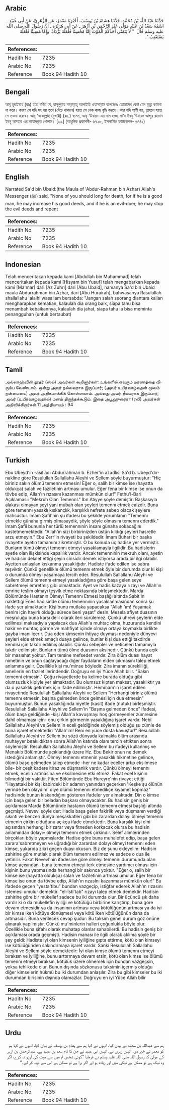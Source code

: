 ## Arabic


<div dir="rtl" lang="ar" style={{fontSize:'larger',backgroundColor:'#f8f9fa',padding:20}}>
حَدَّثَنَا عَبْدُ اللَّهِ بْنُ مُحَمَّدٍ، حَدَّثَنَا هِشَامُ بْنُ يُوسُفَ، أَخْبَرَنَا مَعْمَرٌ، عَنِ الزُّهْرِيِّ، عَنْ أَبِي عُبَيْدٍ ـ اسْمُهُ سَعْدُ بْنُ عُبَيْدٍ مَوْلَى عَبْدِ الرَّحْمَنِ بْنِ أَزْهَرَ ـ عَنْ أَبِي هُرَيْرَةَ ـ أَنَّ رَسُولَ اللَّهِ صلى الله عليه وسلم قَالَ ‏ "‏ لاَ يَتَمَنَّى أَحَدُكُمُ الْمَوْتَ إِمَّا مُحْسِنًا فَلَعَلَّهُ يَزْدَادُ، وَإِمَّا مُسِيئًا فَلَعَلَّهُ يَسْتَعْتِبُ ‏"‏‏.‏
</div>
<div style={{backgroundColor:'#f8f9fa',padding:20, marginBottom: 10}}><table> <thead> <tr> <th>References:</th> <th></th> </tr> </thead> <tbody><tr><td>Hadith No</td><td>7235</td></tr><tr><td>Arabic No</td><td>7235</td></tr><tr><td>Reference</td><td>Book 94 Hadith 10</td></tr></tbody></table></div>

## Bengali


<div dir="ltr" lang="bn" style={{fontSize:'larger',backgroundColor:'#f8f9fa',padding:20}}>
আবূ হুরাইরাহ (রাঃ) হতে বর্ণিত যে, রাসূলুল্লাহ সাল্লাল্লাহু আলাইহি ওয়াসাল্লাম বলেছেনঃ তোমাদের কেউ যেন মৃত্যু কামনা না করে। কারণ সে যদি সৎ হয় তবে (বেঁচে থাকলে) হয়ত সে নেক কাজ বৃদ্ধি করবে। আর যদি পাপী হয়, তাহলে হয়ত সে তওবা করবে। আবূ ‘আবদুল্লাহ্ (বুখারী) (রহ.) বলেন, আবূ ‘উবায়দ-এর নাম হচ্ছে সা‘দ ইবনু ‘উবায়দ আব্দুর রহমান ইবনু আয্হার এর আযাদকৃত গোলাম। [৩৯] (আধুনিক প্রকাশনী- ৬৭২৮, ইসলামিক ফাউন্ডেশন- ৬৭৪১)
</div>
<div style={{backgroundColor:'#f8f9fa',padding:20, marginBottom: 10}}><table> <thead> <tr> <th>References:</th> <th></th> </tr> </thead> <tbody><tr><td>Hadith No</td><td>7235</td></tr><tr><td>Arabic No</td><td>7235</td></tr><tr><td>Reference</td><td>Book 94 Hadith 10</td></tr></tbody></table></div>

## English


<div dir="ltr" lang="en" style={{fontSize:'larger',backgroundColor:'#f8f9fa',padding:20}}>
Narrated Sa'd bin Ubaid:(the Maula of 'Abdur-Rahman bin Azhar) Allah's Messenger (ﷺ) said, "None of you should long for death, for if he is a good man, he may increase his good deeds, and if he is an evil-doer, he may stop the evil deeds and repent
</div>
<div style={{backgroundColor:'#f8f9fa',padding:20, marginBottom: 10}}><table> <thead> <tr> <th>References:</th> <th></th> </tr> </thead> <tbody><tr><td>Hadith No</td><td>7235</td></tr><tr><td>Arabic No</td><td>7235</td></tr><tr><td>Reference</td><td>Book 94 Hadith 10</td></tr></tbody></table></div>

## Indonesian


<div dir="ltr" lang="id" style={{fontSize:'larger',backgroundColor:'#f8f9fa',padding:20}}>
Telah menceritakan kepada kami [Abdullah bin Muhammad] telah menceritakan kepada kami [Hisyam bin Yusuf] telah mengabarkan kepada kami [Ma'mar] dari [Az Zuhri] dari [Abu Ubaid], namanya Sa'd bin Ubaid maula Abdurrahman bin Azhar, dari [Abu Hurairah], bahwasanya Rasulullah shallallahu 'alaihi wasallam bersabda: "Jangan salah seorang diantara kalian mengharapkan kematian, kalaulah dia orang baik, siapa tahu bisa menambah kebaikannya, kalaulah dia jahat, siapa tahu ia bisa meminta penangguhan (untuk bertaubat)
</div>
<div style={{backgroundColor:'#f8f9fa',padding:20, marginBottom: 10}}><table> <thead> <tr> <th>References:</th> <th></th> </tr> </thead> <tbody><tr><td>Hadith No</td><td>7235</td></tr><tr><td>Arabic No</td><td>7235</td></tr><tr><td>Reference</td><td>Book 94 Hadith 10</td></tr></tbody></table></div>

## Tamil


<div dir="ltr" lang="ta" style={{fontSize:'larger',backgroundColor:'#f8f9fa',padding:20}}>
அல்லாஹ்வின் தூதர் (ஸல்) அவர்கள் கூறினார்கள்: உங்களில் எவரும் மரணத்தை விரும்ப வேண்டாம். ஒன்று அவர் நல்லவராக இருப்பார்; (அவர் உயிர்வாழ்வதன் மூலம் நன்மையை) அவர் அதிகமாக்கிக் கொள்ளலாம். அல்லது அவர் தீயவராக இருப்பார்; அவர் (உயிர்வாழ்வதால்) மனம் திருந்தக்கூடும். இதை அபூஹுரைரா (ரலி) அவர்கள் அறிவிக்கிறார்கள்.11 அத்தியாயம் : 94
</div>
<div style={{backgroundColor:'#f8f9fa',padding:20, marginBottom: 10}}><table> <thead> <tr> <th>References:</th> <th></th> </tr> </thead> <tbody><tr><td>Hadith No</td><td>7235</td></tr><tr><td>Arabic No</td><td>7235</td></tr><tr><td>Reference</td><td>Book 94 Hadith 10</td></tr></tbody></table></div>

## Turkish


<div dir="ltr" lang="tr" style={{fontSize:'larger',backgroundColor:'#f8f9fa',padding:20}}>
Ebu Ubeyd'in -asıl adı Abdurrahman b. Ezher'in azadlısı Sa'd b. Ubeyd'dir- nakline göre Resulullah Sallallahu Aleyhi ve Sellem şöyle buyurmuştur: "Hiç biriniz sakın ölümü temennı etmesin! Eğer o, salih bir kimse ise (hayatta oldukça) salah ve faziletinin artması umulur. Eğer fena bir kimse ise onun da tövbe edip, Allah'ın rızasını kazanması mümkün olur!" Fethu'l-Bari Açıklaması: "Mekruh Olan Temennl." İbn Atıyye şöyle demiştir: Başkasıyla alakası olmayan şeyi yani mubah olan şeyleri temennı etmek caizdir. Buna göre temennı yasaklı kıskançlık, karşılıklı nefrete sebep olacak şeylere mahsustur. İmam ŞafiI'nin şu ifadesi bu şekilde yorumlanır: "Temennı etmekle günaha girmiş olmasaydık, şöyle şöyle olmasını temennı ederdik." İmam Şafii bununla her türlü temennınin insanı günaha sokacağını kastetmemektedir. "Allah'ın sizi birbirinizden üstün kıldığı şeyleri hasretle arzu etmeyin." Ebu Zerr'in rivayeti bu şekildedir. İmam Buhari bir başka rivayette ayetin tamamını zikretmiştir. O bu konuda üç hadise yer vermiştir. Bunların tümü ölmeyi temennı etmeyi yasaklamayla ilgilidir. Bu hadislerin ayetle olan ilişkisinde kapalılık vardır. Ancak temennınin mekruh olanı, ayetin ve hadisin delalet ettiği şeyin cinsidir demek istiyorsa arada bir ilgi olabilir. Ayetten anlaşılan kıskanma yasaklığıdır. Hadiste ifade edilen ise sabra teşviktir. Çünkü genellikle ölümü temennı etmek öyle bir durumda olur ki kişi o durumda ölmeyi yaşamaya tercih eder. Resulullah Sallallahu Aleyhi ve Sellem ölümü temennı etmeyi yasakladığına göre başa gelen şeye sabretmeyi emretmiş gibi olmaktadır. Ayet ve hadis kazaya rızayı ve Allah'ın emrine teslim olmayı teşvik etme noktasında birleşmektedir. Marda Bölümünde Hastanın Ölmeyi Temennı Etmesi başlığı altında Sabit'in naklettiği Enes hadisinde ölümü temennınin yasaklanmasından sonra şu ifade yer almaktadır: Kişi bunu mutlaka yapacaksa "Allah 'ım! Yaşamak benim için hayırlı olduğu sürece beni yaşat" desin. Mesela afiyet duasının meşruluğu buna karşı delil olarak ileri sürülemez. Çünkü uhrevi şeylerin elde edilmesi maksadıyla yapılacak dua Allah'a muhtaç olma, huzurunda kendini hakir ve muhtaç görme ve mahfiyat içinde olmayı ortaya koymakla birlikte gayba imanı içerir. Dua eden kimsenin ihtiyaç duyması nedeniyle dünyevi şeyleri elde etmek amaçlı duaya gelince, bunlar kişi dua ettiği takdirde kendisi için takdir edilmiş olabilir. Çünkü sebepler ve neticeleri tamamıyla takdir edilmiştir. Bunların tümü ölme duasının aksinedir. Çünkü bunda açık bir masıahat yoktur. Tam tersine mefsedet vardır. Zira ölüm duası hayat nimetinin ve onun sağlayacağı diğer faydaların elden çıkmasını talep etmek anlamına gelir. Özellikle kişi mu'minse böyledir. Zira imanın sürekliliği, amellerin en faziletlilerindendir. Doğruyu en iyi Yüce Allah bilir. "Sakın temenni etmesin." Çoğu rivayetlerde bu kelime burada olduğu gibi olumsuzluk kipiyle yer almaktadır. Bu olumsuz kipten maksat, yasaklıktır ya da o yasaklık getirmek için ifade edilmiştir. Hemmam'ın işaret edilen rivayetinde Resulullah Sallallahu Aleyhi ve Sellem "Herhangi biriniz ölümü temennı etmesin, başına gelmeden önce gelmesi için dua etmesin" buyurmuştur. Bunun yasaklığında niyetle (kasıt) ifade (nutuk) birleşmiştir. Resulullah Sallallahu Aleyhi ve Sellem'in "Başına gelmeden önce" ifadesi, ölüm başa geldiğinde -kişi Allah'a kavuşmayı hoş görmeyenler zümresine dahil olmaması için- onu çirkin görmenin yasaklığına işaret vardır. Nebi Sallallahu Aleyhi ve Sellem'in eceli geldiğinde söylemiş olduğu şu cümle de buna işaret etmektedir: "Allah'ım! Beni en yüce dosta kavuştur!" Resulullah Sallallahu Aleyhi ve Sellem bu sözü dünyada kalmakla ölüm arasında muhayyer bırakıldıktan sonra Allah'ın katında olanı tercih ettikten sonra söylemiştir. Resulullah Sallallahu Aleyhi ve Sellem bu ifadeyi kullanmış ve Menakıb Bölümünde açıklandığı üzere Hz. Ebu Bekir onun ne demek istediğini anlamıştır. Ölmeyi temennı etmenin yasaklık hikmetine gelince, ölümü başq gelmeden talep etmede -her ne kadar eceller artıp eksilmese bile- bir çeşit kadere itiraz ve düşmanlık vardır. Çünkü ölmeyi temennı etmek, ecelin artmasına ve eksilmesine etki etmez. Fakat ecel kişinin bilmediği bir vakittir. Fiten Bölümünde Ebu Hureyre'nin rivayet ettiği "Hayattaki bir kişi kabirdeki bir adamın yanından geçerken 'Keşke şu ölünün yerinde ben olaydım' diye ölümü temennı etmedikçe kıyamet kopmaz" hadisinde bunun kıskandığını gösteren ifadeler yer almaktadır. Din o kimse için başa gelen bir beladan başkası olmayacaktır. Bu hadisin geniş bir açıklaması Marda Bölümünde hastanın ölümü temennı etmesi başlığı altında geçmişti. Nevevı şöyle der: Hadis başa gelen fakirlik veya düşmanın verdiği sıkıntı ve benzeri dünya meşakkatleri gibi bir zarardan dolayı ölmeyi temennı etmenin çirkin olduğunu açıkça ifade etmektedir. Buna karşılık kişi dini açısından herhangi bir zarar veya fitneden korkacak olursa bu hadisin anlamından dolayı• ölmeyi temennı etmek çirkindir. Selef alimlerinden birçokları böyle yapmışlardır. Hadise göre buna muhalefet edip, başa gelen zarara'sabretmeyen ve uğradığı bir zarardan dolayı ölmeyi temennı eden kimse, yukarıda zikri geçen duayı okusun. Biz de şunu ekleyelim: Hadisin zahirine göre mutlak olarak ölüm temennı edilmez ve sadece o dua ile yetinilir. Fakat Nevevl'nin ifadesine göre ölmeyi temennı durumunda olan kimse açısından -bunu temennı etmeyi terk etmesine yardımcı olması için- kişinin bunu yapmasında herhangi bir sakınca yoktur. "Eğer o, salih bir kimse ise (hayatta oldukça) salah ve faziletinin artması umulur. Eğer fena bir kimse ise onun da tövbe edip, Allah'ın nzaslnı kazanması mümkün olur!" Bu ifadede geçen "yesta'tibu" bundan vazgeçip, istiğfar ederek Allah'ın rızasını istemesi umulur demektir. "el-İsti'tab" rızayı talep etmek demektir. Hadisin zahirine göre bir mükellef sadece bu iki durumda olur. Bir üçüncü şık daha vardır ki o da mükellefin iyiliği ve kötülüğü birbirine karıştırıp, buna göre devam etmesidir ya da ihsanının artması veya kötülüğünün artması ya da iyi bir kimse iken kötüye dönüşmesi veya kötü iken kötülüğünün daha da artmasıdır. Buna verilecek cevap şudur: Bu taksim genel durum göz önüne alınarak yapılmıştır. Çünkü mu'minlerin halleri çoğunlukla böyle olur. Özellikle buna şifahı olarak muhatap olanlar sahabilerdi. Bu hadisin geniş bir açıklaması orada geçmişti. Hadisin manası ile ilgili olarak aklıma şöyle bir şey geldi: Hadiste iyi olan kimsenin iyiliğine gıpta ettirme, kötü olan kimseyi ise kötülüğünden sakındırmaya işaret vardır. Sanki Resulullah Sallallahu Aleyhi ve Sellem şöyle demektedir: İyi olan kimse ölümü temennı etmeyi bıraksın ve iyiliğine, bunu arttırmaya devam etsin, kötü olan kimse ise ölümü temennı etmeyi bıraksın, kötülük üzere ölmemek için bundan vazgeçsin, yoksa tehlikede olur. Bunun dışında sözkonusu taksimin içermiş olduğu diğer kimselerin hükmü bu iki durumdan anlaşılır. Zira bu gibi kimseler bu iki durumdan birisinin dışında olamazlar. Doğruyu en iyi Yüce Allah bilir
</div>
<div style={{backgroundColor:'#f8f9fa',padding:20, marginBottom: 10}}><table> <thead> <tr> <th>References:</th> <th></th> </tr> </thead> <tbody><tr><td>Hadith No</td><td>7235</td></tr><tr><td>Arabic No</td><td>7235</td></tr><tr><td>Reference</td><td>Book 94 Hadith 10</td></tr></tbody></table></div>

## Urdu


<div dir="rtl" lang="ur" style={{fontSize:'larger',backgroundColor:'#f8f9fa',padding:20}}>
ہم سے عبداللہ بن محمد نے بیان کیا، انہوں نے کہا ہم سے ہشام بن یوسف نے بیان کیا، انہوں نے کہا ہم کو معمر نے خبر دی، انہیں زہری نے، انہیں ابی عبید نے جن کا نام سعد بن عبید ہے، عبدالرحمٰن بن ازہر کے مولیٰ کہ رسول اللہ صلی اللہ علیہ وسلم نے فرمایا ”کوئی شخص تم میں سے موت کی آرزو نہ کرے، اگر وہ نیک ہے تو ممکن ہے نیکی میں اور زیادہ ہو اور اگر برا ہے تو ممکن ہے اس سے توبہ کر لے۔“
</div>
<div style={{backgroundColor:'#f8f9fa',padding:20, marginBottom: 10}}><table> <thead> <tr> <th>References:</th> <th></th> </tr> </thead> <tbody><tr><td>Hadith No</td><td>7235</td></tr><tr><td>Arabic No</td><td>7235</td></tr><tr><td>Reference</td><td>Book 94 Hadith 10</td></tr></tbody></table></div>
